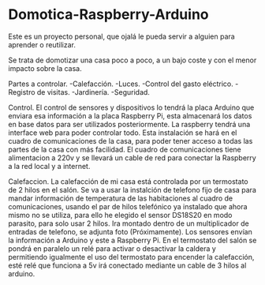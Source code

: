 Domotica-Raspberry-Arduino
==========================
Este es un proyecto personal, que ojalá le pueda servir a alguien para aprender o reutilizar.

Se trata de domotizar una casa poco a poco, a un bajo coste y con el menor impacto sobre la casa.

Partes a controlar.
  -Calefacción.
  -Luces.
  -Control del gasto eléctrico.
  -Registro de visitas.
  -Jardinería.
  -Seguridad.
  
  Control.
  El control de sensores y dispositivos lo tendrá la placa Arduino que enviara esa información a la placa Raspberry Pi, esta almacenará los datos en base datos para ser utilizados posteriormente. La raspberry tendrá una interface web para poder controlar todo. Esta instalación se hará en el cuadro de comunicaciones de la casa, para poder tener acceso a todas las partes de la casa con más facilidad.
  El cuadro de comunicaciones tiene alimentacion a 220v y se llevará un cable de red para conectar la Raspberry a la red local y a internet.
  
  Calefaccion.
  La calefacción de mi casa está controlada por un termostato de 2 hilos en el salón.
  Se va a usar la instalción de telefono fijo de casa para mandar información de temperatura de las habitaciones al cuadro de comunicaciones, usando el par de hilos telefónico ya instalado que ahora mismo no se utiliza, para ello he elegido el sensor DS18S20 en modo parasito, para solo usar 2 hilos. Ira montado dentro de un multiplicador de entradas de telefono, se adjunta foto (Próximamente).
  Los sensores envían la información a Arduino y este a Raspberry Pi.
  En el termostato del salón se pondrá en paralelo un relé para activar o desactivar la caldera y permitiendo igualmente el uso del termostato para encender la calefacción, esté relé que funciona a 5v irá conectado mediante un cable de 3 hilos al arduino.

